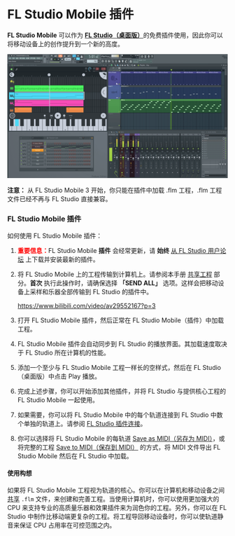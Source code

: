 # FL Studio Mobile 插件

**FL Studio Mobile** 可以作为 [**FL Studio（桌面版）**][1]的免费插件使用，因此你可以将移动设备上的创作提升到一个新的高度。

![FL Studio 插件](../assets/images/fl_studio_plugin.png)

**注意：** 从 FL Studio Mobile 3 开始，你只能在插件中加载 .flm 工程，.flm 工程文件已经不再与 FL Studio 直接兼容。

<a id="sharingdata"></a>

### FL Studio Mobile 插件

如何使用 FL Studio Mobile 插件：

1.  <font color="red">**重要信息：**</font>FL Studio Mobile **插件** 会经常更新，请 **始终** [从 FL Studio 用户论坛][2] 上下载并安装最新的插件。
2.  将 FL Studio Mobile 上的工程传输到计算机上。请参阅本手册 [共享工程][3] 部分。**首次** 执行此操作时，请确保选择 **「SEND ALL」** 选项。这样会把移动设备上采样和乐器全部传输到 FL Studio 的插件中。
    
    https://www.bilibili.com/video/av29552167?p=3
    
3.  打开 FL Studio Mobile 插件，然后正常在 FL Studio Mobile（插件）中加载工程。
4.  FL Studio Mobile 插件会自动同步到 FL Studio 的播放界面。其加载速度取决于 FL Studio 所在计算机的性能。
5.  添加一个至少与 FL Studio Mobile 工程一样长的空样式，然后在 FL Studio（桌面版）中点击 Play 播放。
6.  完成上述步骤，你可以开始添加其他插件，并将 FL Studio 与提供核心工程的 FL Studio Mobile 一起使用。
7.  如果需要，你可以将 FL Studio Mobile 中的每个轨道连接到 FL Studio 中数个单独的轨道上。请参阅 [FL Studio 插件连接][4]。
8.  你可以选择将 FL Studio Mobile 的每轨道 [Save as MIDI（另存为 MIDI）][5]，或将完整的工程 [Save to MIDI（保存到 MIDI）][6] 的方式，将 MIDI 文件导出 FL Studio Mobile 然后在 FL Studio 中加载。

#### 使用构想

如果将 FL Studio Mobile 工程视为轨道的核心。你可以在计算机和移动设备之间 [共享][3] `.flm` 文件，来创建和完善工程。当使用计算机时，你可以使用更加强大的 CPU 来支持专业的高质量乐器和效果插件来为润色你的工程。另外，你可以在 FL Studio 中制作比移动端更复杂的工程。将工程导回移动设备时，你可以使轨道静音来保证 CPU 占用率在可控范围之内。

[1]: https://www.image-line.com/flstudio/
[2]: https://support.image-line.com/redirect/flmobile_flplugin
[3]: HomePanel.md#sharingdata
[4]: Rack.md#flm_pluginrouting
[5]: Playlist.md#channel_menu
[6]: HomePanel.md#save